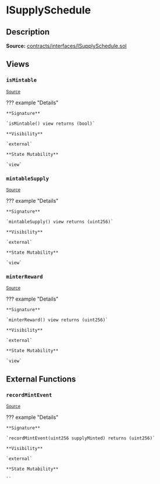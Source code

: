 # ISupplySchedule

## Description

**Source:** [contracts/interfaces/ISupplySchedule.sol](https://github.com/Synthetixio/synthetix/tree/v2.69.0-alpha/contracts/interfaces/ISupplySchedule.sol)

## Views

### `isMintable`

<sub>[Source](https://github.com/Synthetixio/synthetix/tree/v2.69.0-alpha/contracts/interfaces/ISupplySchedule.sol#L8)</sub>

??? example "Details"

    **Signature**

    `isMintable() view returns (bool)`

    **Visibility**

    `external`

    **State Mutability**

    `view`

### `mintableSupply`

<sub>[Source](https://github.com/Synthetixio/synthetix/tree/v2.69.0-alpha/contracts/interfaces/ISupplySchedule.sol#L6)</sub>

??? example "Details"

    **Signature**

    `mintableSupply() view returns (uint256)`

    **Visibility**

    `external`

    **State Mutability**

    `view`

### `minterReward`

<sub>[Source](https://github.com/Synthetixio/synthetix/tree/v2.69.0-alpha/contracts/interfaces/ISupplySchedule.sol#L10)</sub>

??? example "Details"

    **Signature**

    `minterReward() view returns (uint256)`

    **Visibility**

    `external`

    **State Mutability**

    `view`

## External Functions

### `recordMintEvent`

<sub>[Source](https://github.com/Synthetixio/synthetix/tree/v2.69.0-alpha/contracts/interfaces/ISupplySchedule.sol#L13)</sub>

??? example "Details"

    **Signature**

    `recordMintEvent(uint256 supplyMinted) returns (uint256)`

    **Visibility**

    `external`

    **State Mutability**

    ``

